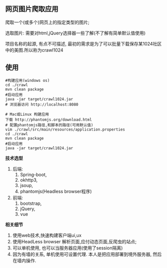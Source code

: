 
##  网页图片爬取应用 ##

爬取一个(或多个)网页上的指定类型的图片; 

选取图片: 需要对html,jQuery选择器一些了解(不了解有简单默认值使用)

项目名称的起源, 有点不可描述, 最初的需求是为了可以批量下载保存某1024社区中的美图.所以称为crawl1024

## 使用 ##
    
    #构建应用(windows os)
    cd ./crawl
    mvn clean package 
    #启动应用 
    java -jar target/crawl1024.jar
    # 浏览器访问 http://localhost:8080
    
    # Mac或Linux 构建应用
    下载 http://phantomjs.org/download.html 
    # 配置phantomjs路径,和脚本的路径(可用默认值)
    vim ./crawl/src/main/resources/application.properties 
    cd ./crawl 
	mvn clean package 
    #启动应用 
    java -jar target/crawl1024.jar

**技术选型**  

1. 后端: 
	1. Spring-boot,
	2. okhttp3,
	3. jsoup,
	4. phantomjs(Headless browser程序)
2. 前端: 
	1. bootstrap,
	2. jQuery,
	3. vue


**相关细节**

1. 使用web技术,快速构建客户端ui,ux
2. 使用HeadLess browser 解析页面,应付动态页面,反爬虫的站点;
3. 可以单机使用, 也可以当服务器应用(使用了session隔离)
4. 因为有墙的关系, 单机使用可设置代理. 本人是把应用部署到境外服务器, 然后在墙内操作.

